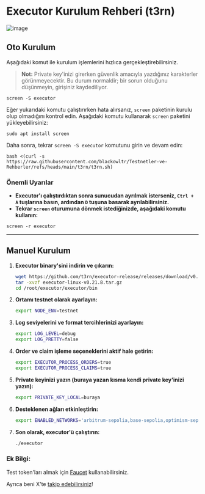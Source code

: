 # Executor Kurulum Rehberi (t3rn)

![image](https://github.com/user-attachments/assets/373769eb-4416-44bd-9d6a-9d9fcb4363e7)

## Oto Kurulum

Aşağıdaki komut ile kurulum işlemlerini hızlıca gerçekleştirebilirsiniz.

> **Not:** Private key'inizi girerken güvenlik amacıyla yazdığınız karakterler görünmeyecektir. Bu durum normaldir; bir sorun olduğunu düşünmeyin, girişiniz kaydediliyor.

```shell
screen -S executor
```

Eğer yukarıdaki komutu çalıştırırken hata alırsanız, `screen` paketinin kurulu olup olmadığını kontrol edin. Aşağıdaki komutu kullanarak `screen` paketini yükleyebilirsiniz:
```shell
sudo apt install screen
```

Daha sonra, tekrar `screen -S executor` komutunu girin ve devam edin:

```shell
bash <(curl -s https://raw.githubusercontent.com/blackowltr/Testnetler-ve-Rehberler/refs/heads/main/t3rn/t3rn.sh)
```

### Önemli Uyarılar
- **Executor'ı çalıştırdıktan sonra sunucudan ayrılmak isterseniz, `Ctrl + A` tuşlarına basın, ardından `D` tuşuna basarak ayrılabilirsiniz.**
- **Tekrar `screen` oturumuna dönmek istediğinizde, aşağıdaki komutu kullanın:**
```shell
screen -r executor
```
---

## Manuel Kurulum 

1. **Executor binary'sini indirin ve çıkarın:**

   ```bash
   wget https://github.com/t3rn/executor-release/releases/download/v0.21.8/executor-linux-v0.21.8.tar.gz
   tar -xvzf executor-linux-v0.21.8.tar.gz
   cd /root/executor/executor/bin
   ```

2. **Ortamı testnet olarak ayarlayın:**
   ```bash
   export NODE_ENV=testnet
   ```

3. **Log seviyelerini ve format tercihlerinizi ayarlayın:**
   ```bash
   export LOG_LEVEL=debug
   export LOG_PRETTY=false
   ```

4. **Order ve claim işleme seçeneklerini aktif hale getirin:**
   ```bash
   export EXECUTOR_PROCESS_ORDERS=true
   export EXECUTOR_PROCESS_CLAIMS=true
   ```

5. **Private keyinizi yazın (buraya yazan kısma kendi private key'inizi yazın):**
   ```bash
   export PRIVATE_KEY_LOCAL=buraya
   ```

6. **Desteklenen ağları etkinleştirin:**
   ```bash
   export ENABLED_NETWORKS='arbitrum-sepolia,base-sepolia,optimism-sepolia,l1rn'
   ```

7. **Son olarak, executor'ü çalıştırın:**
   ```bash
   ./executor
   ```

### Ek Bilgi:
Test token'ları almak için [Faucet](https://faucet.brn.t3rn.io/) kullanabilirsiniz.

Ayrıca beni X'te [takip edebilirsiniz](https://x.com/brsbtc)!
